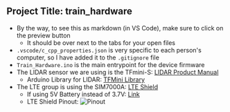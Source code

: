 ## Project Title: train_hardware

 * By the way, to see this as markdown (in VS Code), make sure to click on the preview button
   * It should be over next to the tabs for your open files
 * `.vscode/c_cpp_properties.json` is very specific to each person's computer, so I have added it to the `.gitignore` file
 * `Train_Hardware.ino` is the main entrypoint for the device firmware
 * The LIDAR sensor we are using is the TFmini-S: [LIDAR Product Manual](https://cdn.sparkfun.com/assets/8/a/f/a/c/16977-TFMini-S_-_Micro_LiDAR_Module-Product_Manual.pdf)
    * Arduino Library for LIDAR: [TFMini Library](https://www.arduino.cc/reference/en/libraries/tfmini/) 
 * The LTE group is using the SIM7000A: [LTE Shield](https://www.botletics.com/products/sim7000-shield)
    * If using 5V Battery instead of 3.7V: [Link](https://www.circuitlab.com/editor/#?id=zcy3fv)
    * LTE Shield Pinout: ![Pinout](https://github.com/botletics/SIM7000-LTE-Shield/raw/master/Media/SIM7000%20Shield%20Pinouts%20v6.PNG)

 